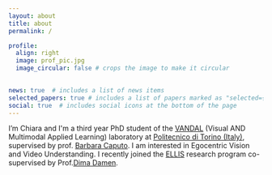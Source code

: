 ```yaml
---
layout: about
title: about
permalink: /

profile:
  align: right
  image: prof_pic.jpg
  image_circular: false # crops the image to make it circular
  

news: true  # includes a list of news items
selected_papers: true # includes a list of papers marked as "selected={true}"
social: true  # includes social icons at the bottom of the page
---
```


I’m Chiara and I'm a third year PhD student of the [VANDAL](http://vandal.polito.it/) (Visual AND Multimodal Applied Learning) laboratory at [Politecnico di Torino (Italy)](https://www.polito.it/), supervised by prof. [Barbara Caputo](https://www.polito.it/en/staff?p=barbara.caputo). I am interested in Egocentric Vision and Video Understanding. I recently joined the [ELLIS](https://ellis.eu/programs) research program co-supervised by Prof.[Dima Damen](http://people.cs.bris.ac.uk/~damen//).
